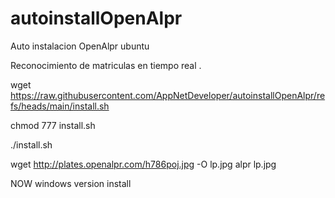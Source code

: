 # autoinstallOpenAlpr
Auto instalacion OpenAlpr ubuntu

Reconocimiento de matriculas en tiempo real .

wget https://raw.githubusercontent.com/AppNetDeveloper/autoinstallOpenAlpr/refs/heads/main/install.sh 

chmod 777 install.sh

./install.sh



wget http://plates.openalpr.com/h786poj.jpg -O lp.jpg
alpr lp.jpg



NOW windows version install
